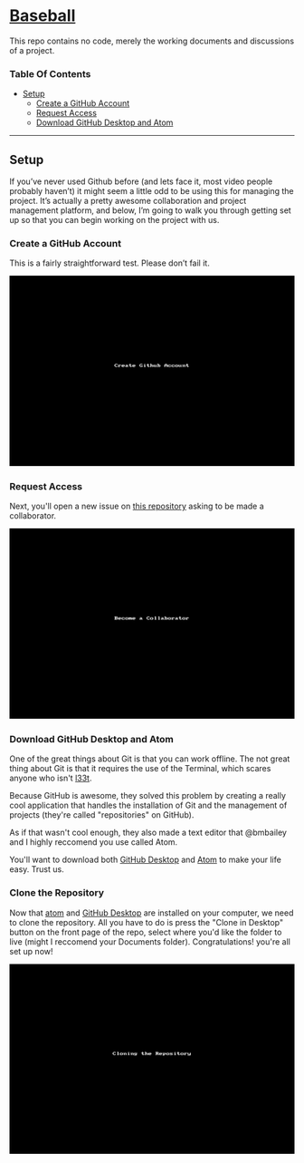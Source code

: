 # [Baseball](http://bmbailey.github.io/Baseball)
This repo contains no code, merely the working documents and discussions of a project.

### Table Of Contents
* [Setup](#setup)
  * [Create a GitHub Account](#create-a-github-account)
  * [Request Access](#request-access)
  * [Download GitHub Desktop and Atom](#download-github-desktop-and-atom)

---

## Setup
If you’ve never used Github before (and lets face it, most video people probably haven’t) it might seem a little odd to be using this for managing the project. It’s actually a pretty awesome collaboration and project management platform, and below, I’m going to walk you through getting set up so that you can begin working on the project with us.

### Create a GitHub Account
This is a fairly straightforward test. Please don’t fail it.

![Create a GitHub Account](img/githubAccountSetup.gif)

### Request Access
Next, you'll open a new issue on [this repository](http://github.com/bmbailey/Baseball) asking to be made a collaborator.

![Collaborator Request](/img/collaboratorRequest.gif)

### Download GitHub Desktop and Atom
One of the great things about Git is that you can work offline. The not great thing about Git is that it requires the use of the Terminal, which scares anyone who isn't [l33t](http://static.trackback.it/625X0/www/trackback/it/img/l33t-haxor.jpg).

Because GitHub is awesome, they solved this problem by creating a really cool application that handles the installation of Git and the management of projects (they're called "repositories" on GitHub).

As if that wasn't cool enough, they also made a text editor that @bmbailey and I highly reccomend you use called Atom.

You'll want to download both [GitHub Desktop](http://desktop.github.com) and [Atom](http://atom.io) to make your life easy. Trust us.

### Clone the Repository
Now that [atom](http://atom.io) and [GitHub Desktop](http://desktop.github.com) are installed on your computer, we need to clone the repository. All you have to do is press the "Clone in Desktop" button on the front page of the repo, select where you'd like the folder to live (might I reccomend your Documents folder). Congratulations! you're all set up now!

![Clone the Repo](/img/cloneInDesktop.gif)
